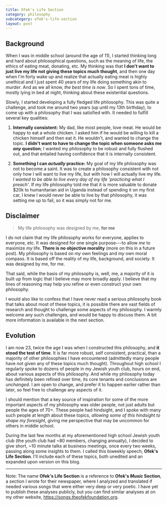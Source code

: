 ```yaml
---
title: Ofek's Life Section
category: philosophy
subcategory: ofek's-life-section
layout: post
---
```


## Background

When I was in middle school (around the age of 11), I started thinking long and hard about philosophical questions, such as the meaning of life, the ethics of eating meat, donating, etc. My thinking was that **I don't want to just live my life not giving these topics much thought**, and then one day when I'm forty wake up and realize that actually eating meat is highly unethical and I just spent 40 years of my life doing something akin to _murder_. And as we all know, _the best time is now_. So I spent tons of time, mostly lying in bed at night, thinking about these existential questions.

Slowly, I started developing a fully fledged life philosophy. This was quite a challenge, and took me around two years (up until my 13th birthday), to come up with a philosophy that I was satisfied with. It needed to fulfill several key qualities:

1. **Internally consistent:** My dad, like most people, love meat. He would be happy to eat a whole chicken. I asked him if he would be willing to kill a chicken himself and then eat it. He wouldn't, and wanted to change the topic. **I didn't want to have to change the topic when someone asks me _any_ question**; I wanted my philosophy to be robust and fully flushed out, and that entailed having confidence that it is internally consistent.

2. **Something I can _actually_ practice:** My goal of my life philosophy was not to become a saint. It was to create a philosophy consistent with not only how I will want to live my life, but with how I will actually live my life. _I wanted to be able to live every day of my life 'practicing what I preach'_. If my life philosophy told me that it is more valuable to donate $20k to humanitarian aid in Uganda instead of spending it on my first car, I knew I would never be able to live by that philosophy, it was setting me up to fail, so it was simply not for me.

## Disclaimer

> My life philosophy was designed by me, **for me**

I do not claim that my life philosophy works for everyone, applies to everyone, etc. It was designed for one single purpose---to allow _me_ to maximize _my_ life. **There is no objective morality** (more on this in a future post). My philosophy is based on _my_ own feelings and _my_ own moral compass. It is based off the reality of my life, background, and society. It was designed by me, for me.

That said, while the basis of my philosophy is, well, me, a majority of it is built up from logic that I believe may more broadly apply. I believe that my lines of reasoning may help you refine or even construct your own philosophy.

I would also like to confess that I have never read a serious philosophy book that talks about most of these topics, it is possible there are vast fields of research and thought to challenge some aspects of my philosophy. I warmly welcome any such challenges, and would be happy to discuss them. A bit more information is available in the next section.


## Evolution

I am now 23, twice the age I was when I constructed this philosophy, and **it stood the test of time**. It is far more robust, self consistent, practical, than a majority of other philosophies I have encountered (admittedly many people have not given any of these topics much thought). Throughout high school I regularly spoke to dozens of people in my Jewish youth club, hours on end, about various aspects of this philosophy. And while my philosophy today has definitely been refined over time, its core tenants and conclusions are _unchanged_. I am open to change, and prefer it to happen earlier rather than later, so feel free to challenge any aspects of it.

I should mention that a key source of inspiration for some of the more important aspects of my philosophy was older people, not just adults but people the ages of 70+. These people had hindsight, and I spoke with many such people at length about these topics, _allowing some of this hindsight to shape my foresight_, giving me perspective that may be uncommon for others in middle school.

During the last few months at my aforementioned high school Jewish youth club (the youth club had ~80 members, changing annually), I decided to give short, ~10 minute talks at business meetings, once every two weeks, passing along some insights to them. I called this biweekly speech, **Ofek's Life Section**. I'll include each of these topics, both unedited and an expanded upon version on this blog.

---

Note: The name **Ofek's Life Section** is a reference to **Ofek's _Music_ Section**, a section I wrote for their newspaper, where I analyzed and translated if needed various songs that were either very deep or very poetic. I have yet to publish these analyses publicly, but you can find similar analyses at on my other website, <https://songs.theofekfoundation.org>.
